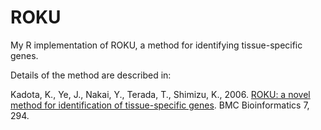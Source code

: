 ROKU
====

My R implementation of ROKU, a method for identifying tissue-specific genes.

Details of the method are described in:

Kadota, K., Ye, J., Nakai, Y., Terada, T., Shimizu, K., 2006. [ROKU: a novel
method for identification of tissue-specific
genes](http://www.biomedcentral.com/1471-2105/7/294). BMC Bioinformatics 7, 294.

